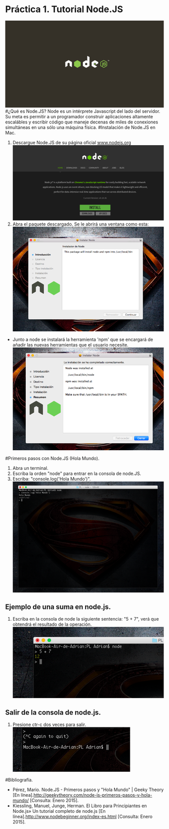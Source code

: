 Práctica 1. Tutorial Node.JS
============================
![](./img/logoNode.jpg)
#¿Qué es Node.JS?
Node es un intérprete Javascript del lado del servidor. Su meta es permitir a un programador construir aplicaciones altamente escalábles y escribir código que maneje decenas de miles de conexiones simultáneas en una sólo una máquina física.
#Instalación de Node.JS en Mac.
1. Descargue Node.JS de su página oficial www.nodejs.org
![](./img/imgPaginaPrincipal.png)
2. Abra el paquete descargado. Se le abrirá una ventana como esta:
![](./img/antesInstalar.png)
  * Junto a node se instalará la herramienta 'npm' que se encargará de añadir las nuevas herramientas que el usuario necesite.
![](./img/instalado.png)

#Primeros pasos con Node.JS (Hola Mundo).
1. Abra un terminal.
2. Escriba la orden "node" para entrar en la consola de node.JS.
3. Escriba: "console.log('Hola Mundo')".
![](./img/nodeHolaMundo.png)

## Ejemplo de una suma en node.js.
1. Escriba en la consola de node la siguiente sentencia: "5 + 7", verá que obtendrá el resultado de la operación.
![](./img/cincoMasSiete.png)

## Salir de la consola de node.js.
1. Presione ctr-c dos veces para salir.
![](./img/salir.png)

#Bibliografía.
* Pérez, Mario. Node.JS - Primeros pasos y "Hola Mundo" | Geeky Theory [En línea].<http://geekytheory.com/node-js-primeros-pasos-y-hola-mundo/> [Consulta: Enero 2015].
* Kiessling, Manuel, Junge, Herman. El Libro para Principiantes en Node.js» Un tutorial completo de node.js [En línea].<http://www.nodebeginner.org/index-es.html> [Consulta: Enero 2015].

